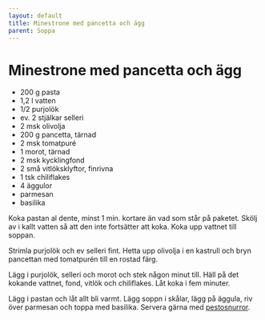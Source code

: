 ```yaml
---
layout: default
title: Minestrone med pancetta och ägg
parent: Soppa
---
```

# Minestrone med pancetta och ägg


- 200 g pasta
- 1,2 l vatten
- 1/2 purjolök
- ev. 2 stjälkar selleri
- 2 msk olivolja
- 200 g pancetta, tärnad
- 2 msk tomatpuré
- 1 morot, tärnad
- 2 msk kycklingfond
- 2 små vitlöksklyftor, finrivna
- 1 tsk chiliflakes
- 4 äggulor
- parmesan
- basilika


Koka pastan al dente, minst 1 min. kortare än vad som står på paketet. Skölj av i kallt
vatten så att den inte fortsätter att koka. Koka upp vattnet till soppan.

Strimla purjolök och ev selleri fint. Hetta upp olivolja i en kastrull och bryn pancettan
med tomatpurén till en rostad färg.

Lägg i purjolök, selleri och morot och stek någon minut till. Häll på det kokande vattnet,
fond, vitlök och chiliflakes. Låt koka i fem minuter.

Lägg i pastan och låt allt bli varmt. Lägg soppn i skålar, lägg på äggula, riv över
parmesan och toppa med basilika. Servera gärna med [pestosnurror](../Bakat/pestosnurror.html).